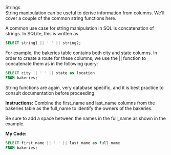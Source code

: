 Strings<br>
String manipulation can be useful to derive information from columns. We'll cover a couple of the common string functions here.

A common use case for string manipulation in SQL is concatenation of strings. In SQLite, this is written as
```sql
SELECT string1 || ' ' || string2;
```
For example, the bakeries table contains both city and state columns. In order to create a route for these columns, we use the || function to concatenate them as in the following query:
```sql
SELECT city || ' ' || state as location
FROM bakeries;
```
String functions are again, very database specific, and it is best practice to consult documentation before proceeding.

**Instructions:**
Combine the first_name and last_name columns from the bakeries table as the full_name to identify the owners of the bakeries.

Be sure to add a space between the names in the full_name as shown in the example.

**My Code:**
```sql
SELECT first_name || ' ' || last_name as full_name
FROM bakeries;
```
